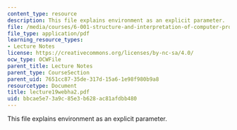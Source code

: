 ```yaml
---
content_type: resource
description: This file explains environment as an explicit parameter.
file: /media/courses/6-001-structure-and-interpretation-of-computer-programs-spring-2005/bbcae5e73a9c85e3b628ac81afdbb480_lecture19webha2.pdf
file_type: application/pdf
learning_resource_types:
- Lecture Notes
license: https://creativecommons.org/licenses/by-nc-sa/4.0/
ocw_type: OCWFile
parent_title: Lecture Notes
parent_type: CourseSection
parent_uid: 7651cc87-35de-317d-15a6-1e98f980b9a8
resourcetype: Document
title: lecture19webha2.pdf
uid: bbcae5e7-3a9c-85e3-b628-ac81afdbb480
---
```

This file explains environment as an explicit parameter.